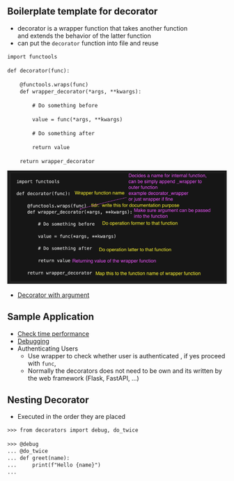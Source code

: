 ## Boilerplate template for decorator

- decorator is a wrapper function that takes another function  
and extends the behavior of the latter function
- can put the `decorator` function into file and reuse
```
import functools

def decorator(func):

    @functools.wraps(func)
    def wrapper_decorator(*args, **kwargs):

        # Do something before 

        value = func(*args, **kwargs)

        # Do something after 

        return value

    return wrapper_decorator 
```

<img src="sample.png">

- [Decorator with argument](decorator_with_argument.ipynb)

## Sample Application

- [Check time performance](time_perforamnce.ipynb)
- [Debugging](debugging_code.ipynb)
- Authenticating Users
  - Use wrapper to check whether user is authenticated , if yes proceed with `func`,
  - Normally the decorators does not need to be own and its written by the web framework (Flask, FastAPI, ...)


## Nesting Decorator
- Executed in the order they are placed
```
>>> from decorators import debug, do_twice

>>> @debug
... @do_twice
... def greet(name):
...     print(f"Hello {name}")
...
```
